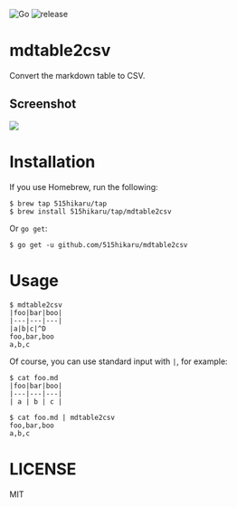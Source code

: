 ![Go](https://github.com/515hikaru/mdtable2csv/workflows/Go/badge.svg)
![release](https://github.com/515hikaru/mdtable2csv/workflows/release/badge.svg)

# mdtable2csv

Convert the markdown table to CSV.

## Screenshot

![](https://cdn-ak.f.st-hatena.com/images/fotolife/h/hikaru515/20191228/20191228175525.gif)

# Installation

If you use Homebrew, run the following:

```
$ brew tap 515hikaru/tap
$ brew install 515hikaru/tap/mdtable2csv
```

Or `go get`:

```
$ go get -u github.com/515hikaru/mdtable2csv
```

# Usage

```
$ mdtable2csv
|foo|bar|boo|
|---|---|---|
|a|b|c|^D
foo,bar,boo
a,b,c
```

Of course, you can use standard input with `|`, for example:

```
$ cat foo.md
|foo|bar|boo|
|---|---|---|
| a | b | c |

$ cat foo.md | mdtable2csv
foo,bar,boo
a,b,c
```

# LICENSE

MIT
